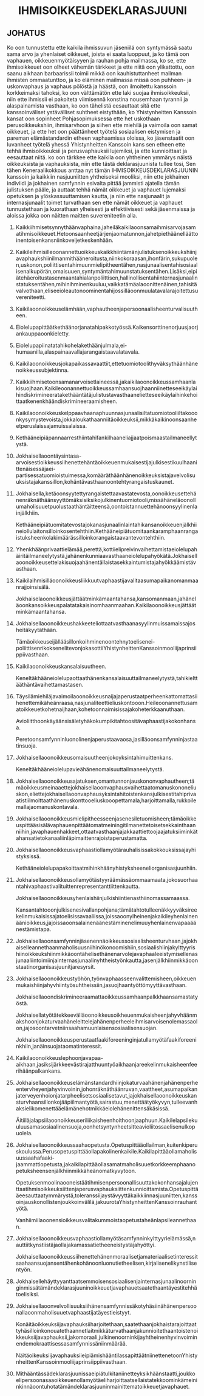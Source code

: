 <h1 align='center'>IHMISOIKKEUSDEKLARASJUUNI</h1>
<h2>JOHATUS</h2>
<p>Ko oon tunnustettu ette kaikila ihmissuvun jäseniilä oon syntymässä saatu sama arvo ja yhenlaiset oikkeuet, joista ei saata luoppuut, ja ko tämä oon vaphauen, oikkeuenmyötäisyyen ja rauhan pohja mailmassa,
ko se, ette ihmisoikkeuet oon olheet vähemän tärkkeet ja ette niitä oon ylikattottu, oon saanu aikhaan barbaarissii toimii mikkä oon kauhistuttanheet mailman ihmisten ommaatunttoo, ja ko eläminen mailmassa missä oon puhheen- ja uskonvaphaus ja vaphaus pölöstä ja häästä, oon ilmoitettu kanssoin korkkeimaksi tahoksi,
ko oon välttämätön ette laki suojaa ihmisoikkeuksii, niin ette ihmissii ei pakoiteta viimisennä konstina nousemhaan tyrannii ja alaspainamista vasthaan,
ko oon tähelistä eesauttaat sitä ette kanssoinväliset ystävälliset suhtheet eistythään,
ko Yhistynheitten Kanssoin kansat oon sopinheet Pohjasopimuksessa ette het uskothaan perusoikkeukshiin, ihmisarvhoon ja siihen ette miehilä ja vaimoila oon samat oikkeuet, ja ette het oon päättänheet työtelä sosiaalisen eistymisen ja pareman elämästandardin etheen vaphaamissa oloissa,
ko jäsenstaatit oon luvanheet työtelä yhessä Yhistynheitten Kanssoin kans sen etheen ette tehhä ihmisoikkeuksii ja perusvaphauksii lujemiksi, ja ette kunnioittaat ja eesauttaat niitä.
ko oon tärkkee ette kaikila oon yhtheinen ymmärys näistä oikkeuksista ja vaphauksista, niin ette tästä deklarasjuunista tullee tosi,
Sen tähen
Keneraalikokkous
anttaa nyt tämän IHMISOIKKEUSDEKLARASJUUNIN kanssoin ja kaikkiin nasjuuniitten yhtheiseksi mooliksi, niin ette jokhainen indiviidi ja jokhainen samfynnin esivalta pittää jammisti ajatella tämän julistuksen pääle, ja auttaat tehhä nämät oikkeuet ja vaphauet lujemaksi opetuksen ja ylöskassuuttamisen kautta, ja niin ette nasjunaalit ja internasjunaalit toimet turvathaan sen ette nämät oikkeuet ja vaphauet tunnustethaan ja kuorathaan ylheisesti ja effektiivisesti sekä jäsenmaissa ja aloissa jokka oon näitten maitten suvereniteetin alla.</p>
<ol>
  <li>
    <p>Kaikkiihmisetsynnythäänvaphaina,jaheiläkaikilaoonsamaihmisarvojasamatihmisoikkeuet.Hetoonsaanheetjärjenjaomatunnon,jahetpiethäänelläättoinentoisenkansniinkoveljetkeskenhään.</p>
  </li>
  <li>
    <p>Kaikileihmisilleoonannettuoikkeuskaikkhiintämänjulistuksenoikkeukshiinjavaphaukshiinilmanmithääneroitusta,niinkokoraasan,ihonfärin,sukupuolen,uskonon,poliittisentahimuunmielipitheentähen,nasjunaalisentahisosiaalisenalkupörän,omaisuuen,syntymäntahimuunstatuksentähen.Lisäksi,eipiätehäeroitustasenmaantahialanpoliittisen,hallinollisentahiinternasjunaalinstatuksentähen,mihinihminenkuuluu,vaikkatämäalaoonittenäinen,tahisitävalvothaan,eliseeioleautonoominentahijossilläoonmuulatavalarajoitettusuvereniteetti.</p>
  </li>
  <li>
    <p>Kaikilaoonoikkeuselämhään,vaphautheenjapersoonaalisheenturvalisuutheen.</p>
  </li>
  <li>
    <p>Eiolelupapittäätkethäänorjanatahipakkotyössä.Kaikensorttinenorjuusjaorjankauppaoonkieletty.</p>
  </li>
  <li>
    <p>Eiolelupapiinatatahikohelakethäänjulmala,ei-humaanilla,alaspainaavallajarangaistaavalatavala.</p>
  </li>
  <li>
    <p>Kaikilaoonoikkeusjokapaikassavaattiit,ettetuomiotoolithyväksythäänhänenoikkeussubjektinna.</p>
  </li>
  <li>
    <p>Kaikkiihmisetoonsamanarvoisetlaineessä,jakaikilaoonoikkeussamhaanlakisuojhaan.Kaikileoonannettuoikkeussamhaansuojhaanniinetteseeikäylaihindiskrimineeratakethääntätäjulistustavasthaanelietteseeikäylaihinkehoittaatkenenkhäändiskrimineeraamisheen.</p>
  </li>
  <li>
    <p>Kaikilaoonoikkeuskelppaavhaanaphuunnasjunaalisiltatuomiotooliiltakooonkysymystevoista,jokkaloukathaanniitäoikkeuksii,mikkäkaikinoonsaanheetperuslaissajamuissalaissa.</p>
  </li>
  <li>
    <p>Kethääneipiäpannaarresthiintahifankilhaaneliajjaatpoismaastailmaneellytystä.</p>
  </li>
  <li>
    <p>Jokhaisellaoontäysintasa-arvoisestioikkeussiihenettehäntäoikkeuenmukaisestijajulkisestikuulhaanittenäisessäjaei-partisessatuomioistuimessa,komääräthäänhänenoikkeuksistajavelvolisuuksistajakanssillon,kohäntävasthaanoontehtyrangaistuskaunet.</p>
  </li>
  <li>
    <p>Jokhaisella,ketäoonsyytettyrangaistettaavastatevosta,oonoikkeusettehänenräknäthäänsyyttömäksisiksikojulkinentuomiotooli,missähäneläoonollumaholisuuetpuolustaathäntäitteensä,oontoistannuettehänoonsyylinenlainjälkhiin.</p>
    <p>Kethääneipiätuomitatevostajokanasjunaalinlaintahikansanoikkeuenjälkhiineiollulaitonsilloinkosentehthiin.Kethääneipiätuomitaankaramphaanrangaistuksheenkolakimäärässilloinkorangaistaavantevontehthiin.</p>
  </li>
  <li>
    <p>Yhenkhäänprivaattielämää,perettä,kottiielipreivinvaihettamistaeiolelupahäiritäilmaneelytystä,jahänenkunniaavasthaaneiolelupahyökätä.Jokhaisellaoonoikkeusettelakisuojaahänentällaistasekkaintumistajahyökkäämistävasthaan.</p>
  </li>
  <li>
    <p>Kaikilaihmisilläoonoikkeusliikkuutvaphaastijavalitaasumapaikanomanmaanrajjoinsisälä.</p>
    <p>Jokhaiselaoonoikkeusjättäätminkämaantahansa,kansomanmaan,jahäneläoonkansoikkeuspalatatakaisinomhaanmaahan.Kaikilaoonoikkeusjättäätminkämaantahansa.</p>
  </li>
  <li>
    <p>Jokhaisellaoonoikkeushakkeeteliottaatvasthaanasyylinmuissamaissajosheitäkyytäthään.</p>
    <p>Tämäoikkeuseijällääsillonkoihminenoontehnytoelisenei-poliittisenrikoksenelitevonjokasottiiYhistynheittenKanssoinmooliijaprinsiippiivasthaan.</p>
  </li>
  <li>
    <p>Kaikilaoonoikkeuskansalaisuutheen.</p>
    <p>Keneltäkhääneiolelupaottaathänenkansalaisuuttailmaneelytystä,tahikielttääthäntävaihettamastasen.</p>
  </li>
  <li>
    <p>Täysilämiehiläjavaimoilaoonoikkeusnaijajaperustaatperheenkattomattasiihenettemikäheänraasa,nasjunaliteettieliuskontooon.Heileoonannettusamatoikkeuetkohetnaijhaan,kohetoonnaimisissajakoheterkkaanuthaan.</p>
    <p>Avioliitthoonkäyäänsisäletyhäkokumpikitahtoositävaphaastijakokonhansa.</p>
    <p>Peretoonsamfynninluonolinenjaperustaavaosa,jasilläoonsamfynninjastaatinsuoja.</p>
  </li>
  <li>
    <p>Jokhaisellaoonoikkeusomaisuutheenjokoyksintahimuittenkans.</p>
    <p>Keneltäkhääneiolelupavieähänenomaisuuttailmaneelytystä.</p>
  </li>
  <li>
    <p>Jokhaisellaoonoikkeusajatuksen,omantunnonjauskononvaphautheen;tämäoikkeusmeinaaettejokhaisellaoonvaphausvaihettaatomanuskononeliuskon,eliettejokhaisellaoonvaphausyksintahitoistenkansjulkisestitahiprivaatistiilmoittaathänenuskonttooeliuskooopettamala,harjoittamalla,rukkoilemallajaomanuskontavala.</p>
  </li>
  <li>
    <p>Jokhaisellaoonoikkeusmielipitheesseenjasenesiletuomisheen;tämäoikkeuspittääsisälävaphauenpittäätomatmeiningitilmanettetoisetsekkainthaanniihin,javaphauenhakkeet,ottaatvasthaanjajakkaattiettoojaajatuksiiminkätahansatietokanaaliinläpimaittenrajoistaperustamatta.</p>
  </li>
  <li>
    <p>Jokhaisellaoonoikkeusvaphaastiollamyötärauhalisissakokkouksissajayhistyksissä.</p>
    <p>Kethääneiolelupapakoittaatmihinkhäänyhistyksheeneliorganisasjuunhiin.</p>
  </li>
  <li>
    <p>Jokhaisellaoonoikkeusollamyötästyyräämässäommaamaata,jokosuorhaantahivaphaastivalituittenrepresentanttiittenkautta.</p>
    <p>Jokhaisellaoonoikkeusyhenlaishiinjulkishiintienasthiinomassamaassa.</p>
    <p>Kansantahtooonjulkisenesivallanpohjana;tämätahtotulleenäkkyyväksireekelinmukaisissajatoelisissavaaliissa,joissaoonylheinenjakaikileyhenlainenäänioikkeus,jajoissaoonsalainenäänestäminenelimuuyhenlainenvapaaäänestämistapa.</p>
  </li>
  <li>
    <p>Jokhaisellaoonsamfynninjäsenennäoikkeussosiaalisheenturvhaan,jajokhaiselleannethaanmaholisuusniihinökonoomishiin,sosiaalishiinjakylttyyrishiinoikkeukshiinmikkäoontähelisethänenarvolejavaphaaleeistymisellenasjunaaliintoimiinjainternasjunaalinyhtheistyönkautta,jasenjälkhiinmikkäoonstaatinorganisasjuunitjaresyrsit.</p>
  </li>
  <li>
    <p>Jokhaisellaoonoikkeustyöhön,työnvaphaasseenvalittemisheen,oikkeuenmukaishiinjahyvhiintyösuhtheissiin,jasuojhaantyöttömyyttävasthaan.</p>
    <p>Jokhaisellaoondiskrimineeraamattaoikkeussamhaanpalkkhaansamastatyöstä.</p>
    <p>Jokhaisellatyötätekkeevälläoonoikkeusoikheuenmukaisheenjahyvhäänmakshoonjokaturvaahäneleittelejahänenperheeleihmisarvoisenolemassaolon,jajosoontarvetniinsaahamuunlaisensosiaalisensuojan.</p>
    <p>Jokhaisellaoonoikkeusperustaatfaakiforeeninginjatullamyötäfaakiforeeninkhiin,janäinsuojataomatinteressit.</p>
  </li>
  <li>
    <p>Kaikilaoonoikkeuslephoonjavapaa-aikhaan,jasiksijärkkeevästirajatthuuntyöaikhaanjareekelinmukaisheenfeerihäänpalkankans.</p>
  </li>
  <li>
    <p>Jokhaisellaoonoikkeuselämänstandardhiinjokaturvaahänenjahänenperheentervheyenjahyvinvoinin,johonräknäthäänruvan,vaattheet,asumapaikanjaterveyenhoionjatarpheelisetsosiaalisetavut,jajokhaisellaoonoikkeuskansturvhaansillonkojääpiilmantyötä,sairastuu,menettäätyökyvyn,tulleevanhaksielikomenettääelämänehotmikkäeiolehänenittensäkäsissä.</p>
    <p>Äitiiläjalapsiilaoonoikkeuseriliikaisheenhoithoonjaaphuun.Kaikilelapsilekuuluusamasosiaalinensuoja,oonhetsyntynheetsitteavioliitossaelisenulkopuolela.</p>
  </li>
  <li>
    <p>Jokhaisellaoonoikkeussaahaopetusta.Opetuspittääollailman,kuitenkiperuskoulussa.Perusopetuspittääollapakolinenkaikile.Kaikilapittääollamaholisuussaahafaaki-jaammattiopetusta,jakaikilapittääollasamatmaholisuuetkorkkeemphaanopetuksheensenjälkhiinmikkäheänomatkyvytoon.</p>
    <p>Opetuksenmoolinaooneistäätihmisenpersoonallisuuttakokonhansajalujenttaatihmisoikkeuksiittenjaperusvaphauksiittenkunnioittamista.Opetuspittääeesauttaatymmärystä,toleranssiijaystävyyttäkaikkiinnasjuuniitten,kanssoinjauskonollistenjoukkoinvälilä,jakuurotaYhistynheittenKanssoinrauhantyötä.</p>
    <p>Vanhiimiilaoonensioikkeusvalitakummoistaopetustaheänlapsileannethaan.</p>
  </li>
  <li>
    <p>Jokhaisellaoonoikkeusvaphaastiollamyötäsamfynninkylttyyrielämässä,nauttiitkynstiistäjaollajakamassatietheeneistystäjahyöttyi.</p>
    <p>Jokhaisellaoonoikkeussiihenettehänenmoraalisetjamateriaalisetinteressitsaahaansuojansentähenkohänoonluonutietheelisen,kirjalisenelikynstilisentyön.</p>
  </li>
  <li>
    <p>Jokhaisellehäyttyyanttaatsemmoisensosiaalisenjainternasjunaalinoorninginmissätämändeklarasjuuninoikkeuetjavaphauetsaatethaantäyestitehhätoelisiksi.</p>
  </li>
  <li>
    <p>Jokhaisellaoonvelvollisuuksiihänensamfynnissäkotyhäsiinähänenpersoonallaoonmaholisuuetvaphaastijatäyestieistyyt.</p>
    <p>Konäitäoikkeuksiijavaphauksiiharjoitethaan,saatethaanjokhaistarajoittaattyhäsilloinkonouatethaannetlaitmikkäturvathaanjakunnioitethaantoistenoikkeuksiijavaphauksii,jakomoraali,julkinenoorninkijayhtheinenhyvinvoiminendemokraattisessasamfynnissäniinmäärää.</p>
    <p>NäitäoikeuksiijavaphauksiieipiämishääntilassapittäätniinettenetoonYhistynheittenKanssoinmooliijaprinsiippiivasthaan.</p>
  </li>
  <li>
    <p>Mithääntässädeklarasjuunissaeipiätulkitaniinetteyksikhäänstaatti,joukkoelipersoonasaaoikkeuenollamyötäeliharjoittaatsellaistatekkoominkämeininkinnäoontuhotatämändeklarasjuuninmainittematoikkeuetjavaphauet.</p>
  </li>
</ol>